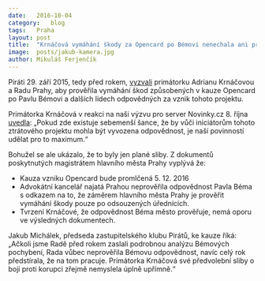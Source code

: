 ```yaml
---
date:	2016-10-04
category:	blog
tags:	Praha
layout:	post
title:	"Krnáčová vymáhání škody za Opencard po Bémovi nenechala ani prověřit" 
image:	posts/jakub-kamera.jpg
author:	Mikuláš Ferjenčík
---
```


Piráti 29. září 2015, tedy před rokem, [vyzvali](https://praha.pirati.cz/opencard.html) primátorku Adrianu Krnáčovou a Radu Prahy, aby prověřila vymáhání škod způsobených v kauze Opencard po Pavlu Bémovi a dalších lidech odpovědných za vznik tohoto projektu. 

Primátorka Krnáčová v reakci na naši výzvu pro server Novinky.cz 8. října [uvedla](https://www.novinky.cz/domaci/382866-krnacova-praha-by-se-mela-domahat-odskodneni-za-opencard.html): „Pokud zde existuje sebemenší šance, že by vůči iniciátorům tohoto ztrátového projektu mohla být vyvozena odpovědnost, je naší povinností udělat pro to maximum.“

Bohužel se ale ukázalo, že to byly jen plané sliby. Z dokumentů poskytnutých magistrátem hlavního města Prahy vyplývá že: 

* Kauza vzniku Opencard bude promlčená 5. 12. 2016
* Advokátní kancelář najatá Prahou neprověřila odpovědnost Pavla Béma s odkazem na to, že záměrem hlavního města Prahy je prověřit vymáhání škody pouze po odsouzených úřednících. 
* Tvrzení Krnáčové, že odpovědnost Béma město prověřuje, nemá oporu ve výsledných dokumentech. 

Jakub Michálek, předseda zastupitelského klubu Pirátů, ke kauze říká: „Ačkoli jsme Radě před rokem zaslali podrobnou analýzu Bémových pochybení, Rada vůbec neprověřila Bémovu odpovědnost, navíc celý rok předstírala, že na tom pracuje. Primátorka Krnáčová své předvolební sliby o boji proti korupci zřejmě nemyslela úplně upřímně.“
